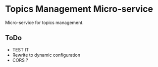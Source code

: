 # Topics Management Micro-service

Micro-service for topics management.

## ToDo

*   TEST IT
*   Rewrite to dynamic configuration
*   CORS ?